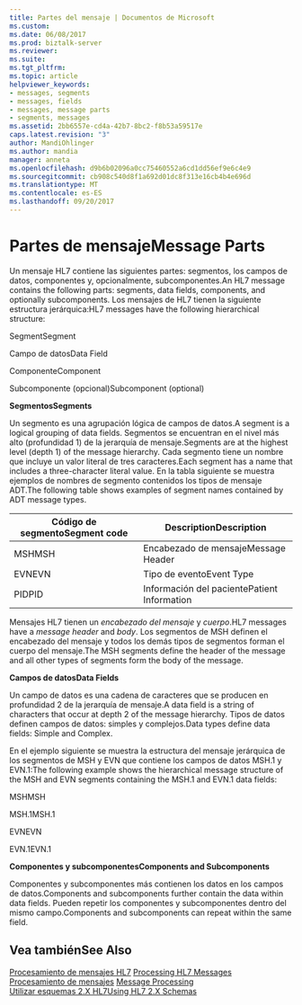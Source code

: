 ```yaml
---
title: Partes del mensaje | Documentos de Microsoft
ms.custom: 
ms.date: 06/08/2017
ms.prod: biztalk-server
ms.reviewer: 
ms.suite: 
ms.tgt_pltfrm: 
ms.topic: article
helpviewer_keywords:
- messages, segments
- messages, fields
- messages, message parts
- segments, messages
ms.assetid: 2bb6557e-cd4a-42b7-8bc2-f8b53a59517e
caps.latest.revision: "3"
author: MandiOhlinger
ms.author: mandia
manager: anneta
ms.openlocfilehash: d9b6b02096a0cc75460552a6cd1dd56ef9e6c4e9
ms.sourcegitcommit: cb908c540d8f1a692d01dc8f313e16cb4b4e696d
ms.translationtype: MT
ms.contentlocale: es-ES
ms.lasthandoff: 09/20/2017
---
```

# <a name="message-parts"></a><span data-ttu-id="c1ce7-102">Partes de mensaje</span><span class="sxs-lookup"><span data-stu-id="c1ce7-102">Message Parts</span></span>
<span data-ttu-id="c1ce7-103">Un mensaje HL7 contiene las siguientes partes: segmentos, los campos de datos, componentes y, opcionalmente, subcomponentes.</span><span class="sxs-lookup"><span data-stu-id="c1ce7-103">An HL7 message contains the following parts: segments, data fields, components, and optionally subcomponents.</span></span> <span data-ttu-id="c1ce7-104">Los mensajes de HL7 tienen la siguiente estructura jerárquica:</span><span class="sxs-lookup"><span data-stu-id="c1ce7-104">HL7 messages have the following hierarchical structure:</span></span>  
  
 <span data-ttu-id="c1ce7-105">Segment</span><span class="sxs-lookup"><span data-stu-id="c1ce7-105">Segment</span></span>  
  
 <span data-ttu-id="c1ce7-106">Campo de datos</span><span class="sxs-lookup"><span data-stu-id="c1ce7-106">Data Field</span></span>  
  
 <span data-ttu-id="c1ce7-107">Componente</span><span class="sxs-lookup"><span data-stu-id="c1ce7-107">Component</span></span>  
  
 <span data-ttu-id="c1ce7-108">Subcomponente (opcional)</span><span class="sxs-lookup"><span data-stu-id="c1ce7-108">Subcomponent (optional)</span></span>  
  
 <span data-ttu-id="c1ce7-109">**Segmentos**</span><span class="sxs-lookup"><span data-stu-id="c1ce7-109">**Segments**</span></span>  
  
 <span data-ttu-id="c1ce7-110">Un segmento es una agrupación lógica de campos de datos.</span><span class="sxs-lookup"><span data-stu-id="c1ce7-110">A segment is a logical grouping of data fields.</span></span> <span data-ttu-id="c1ce7-111">Segmentos se encuentran en el nivel más alto (profundidad 1) de la jerarquía de mensaje.</span><span class="sxs-lookup"><span data-stu-id="c1ce7-111">Segments are at the highest level (depth 1) of the message hierarchy.</span></span> <span data-ttu-id="c1ce7-112">Cada segmento tiene un nombre que incluye un valor literal de tres caracteres.</span><span class="sxs-lookup"><span data-stu-id="c1ce7-112">Each segment has a name that includes a three-character literal value.</span></span> <span data-ttu-id="c1ce7-113">En la tabla siguiente se muestra ejemplos de nombres de segmento contenidos los tipos de mensaje ADT.</span><span class="sxs-lookup"><span data-stu-id="c1ce7-113">The following table shows examples of segment names contained by ADT message types.</span></span>  
  
|<span data-ttu-id="c1ce7-114">Código de segmento</span><span class="sxs-lookup"><span data-stu-id="c1ce7-114">Segment code</span></span>|<span data-ttu-id="c1ce7-115">Description</span><span class="sxs-lookup"><span data-stu-id="c1ce7-115">Description</span></span>|  
|------------------|-----------------|  
|<span data-ttu-id="c1ce7-116">MSH</span><span class="sxs-lookup"><span data-stu-id="c1ce7-116">MSH</span></span>|<span data-ttu-id="c1ce7-117">Encabezado de mensaje</span><span class="sxs-lookup"><span data-stu-id="c1ce7-117">Message Header</span></span>|  
|<span data-ttu-id="c1ce7-118">EVN</span><span class="sxs-lookup"><span data-stu-id="c1ce7-118">EVN</span></span>|<span data-ttu-id="c1ce7-119">Tipo de evento</span><span class="sxs-lookup"><span data-stu-id="c1ce7-119">Event Type</span></span>|  
|<span data-ttu-id="c1ce7-120">PID</span><span class="sxs-lookup"><span data-stu-id="c1ce7-120">PID</span></span>|<span data-ttu-id="c1ce7-121">Información del paciente</span><span class="sxs-lookup"><span data-stu-id="c1ce7-121">Patient Information</span></span>|  
  
 <span data-ttu-id="c1ce7-122">Mensajes HL7 tienen un *encabezado del mensaje* y *cuerpo*.</span><span class="sxs-lookup"><span data-stu-id="c1ce7-122">HL7 messages have a *message header* and *body*.</span></span> <span data-ttu-id="c1ce7-123">Los segmentos de MSH definen el encabezado del mensaje y todos los demás tipos de segmentos forman el cuerpo del mensaje.</span><span class="sxs-lookup"><span data-stu-id="c1ce7-123">The MSH segments define the header of the message and all other types of segments form the body of the message.</span></span>  
  
 <span data-ttu-id="c1ce7-124">**Campos de datos**</span><span class="sxs-lookup"><span data-stu-id="c1ce7-124">**Data Fields**</span></span>  
  
 <span data-ttu-id="c1ce7-125">Un campo de datos es una cadena de caracteres que se producen en profundidad 2 de la jerarquía de mensaje.</span><span class="sxs-lookup"><span data-stu-id="c1ce7-125">A data field is a string of characters that occur at depth 2 of the message hierarchy.</span></span> <span data-ttu-id="c1ce7-126">Tipos de datos definen campos de datos: simples y complejos.</span><span class="sxs-lookup"><span data-stu-id="c1ce7-126">Data types define data fields: Simple and Complex.</span></span>  
  
 <span data-ttu-id="c1ce7-127">En el ejemplo siguiente se muestra la estructura del mensaje jerárquica de los segmentos de MSH y EVN que contiene los campos de datos MSH.1 y EVN.1:</span><span class="sxs-lookup"><span data-stu-id="c1ce7-127">The following example shows the hierarchical message structure of the MSH and EVN segments containing the MSH.1 and EVN.1 data fields:</span></span>  
  
 <span data-ttu-id="c1ce7-128">MSH</span><span class="sxs-lookup"><span data-stu-id="c1ce7-128">MSH</span></span>  
  
 <span data-ttu-id="c1ce7-129">MSH.1</span><span class="sxs-lookup"><span data-stu-id="c1ce7-129">MSH.1</span></span>  
  
 <span data-ttu-id="c1ce7-130">EVN</span><span class="sxs-lookup"><span data-stu-id="c1ce7-130">EVN</span></span>  
  
 <span data-ttu-id="c1ce7-131">EVN.1</span><span class="sxs-lookup"><span data-stu-id="c1ce7-131">EVN.1</span></span>  
  
 <span data-ttu-id="c1ce7-132">**Componentes y subcomponentes**</span><span class="sxs-lookup"><span data-stu-id="c1ce7-132">**Components and Subcomponents**</span></span>  
  
 <span data-ttu-id="c1ce7-133">Componentes y subcomponentes más contienen los datos en los campos de datos.</span><span class="sxs-lookup"><span data-stu-id="c1ce7-133">Components and subcomponents further contain the data within data fields.</span></span> <span data-ttu-id="c1ce7-134">Pueden repetir los componentes y subcomponentes dentro del mismo campo.</span><span class="sxs-lookup"><span data-stu-id="c1ce7-134">Components and subcomponents can repeat within the same field.</span></span>  
  
## <a name="see-also"></a><span data-ttu-id="c1ce7-135">Vea también</span><span class="sxs-lookup"><span data-stu-id="c1ce7-135">See Also</span></span>  
 <span data-ttu-id="c1ce7-136">[Procesamiento de mensajes HL7](../../adapters-and-accelerators/accelerator-hl7/processing-hl7-messages.md) </span><span class="sxs-lookup"><span data-stu-id="c1ce7-136">[Processing HL7 Messages](../../adapters-and-accelerators/accelerator-hl7/processing-hl7-messages.md) </span></span>  
 <span data-ttu-id="c1ce7-137">[Procesamiento de mensajes](../../adapters-and-accelerators/accelerator-hl7/message-processing.md) </span><span class="sxs-lookup"><span data-stu-id="c1ce7-137">[Message Processing](../../adapters-and-accelerators/accelerator-hl7/message-processing.md) </span></span>  
 [<span data-ttu-id="c1ce7-138">Utilizar esquemas 2.X HL7</span><span class="sxs-lookup"><span data-stu-id="c1ce7-138">Using HL7 2.X Schemas</span></span>](../../adapters-and-accelerators/accelerator-hl7/using-hl7-2-x-schemas.md)